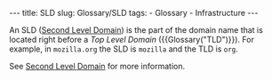 --- title: SLD slug: Glossary/SLD tags: - Glossary - Infrastructure ---

An SLD ([Second Level Domain](/en-US/docs/Glossary/Second-level_Domain)) is the part of the domain name that is located right before a *Top Level Domain* ({{Glossary("TLD")}}). For example, in `mozilla.org` the SLD is `mozilla` and the TLD is `org`.

See [Second Level Domain](/en-US/docs/Glossary/Second-level_Domain) for more information.
